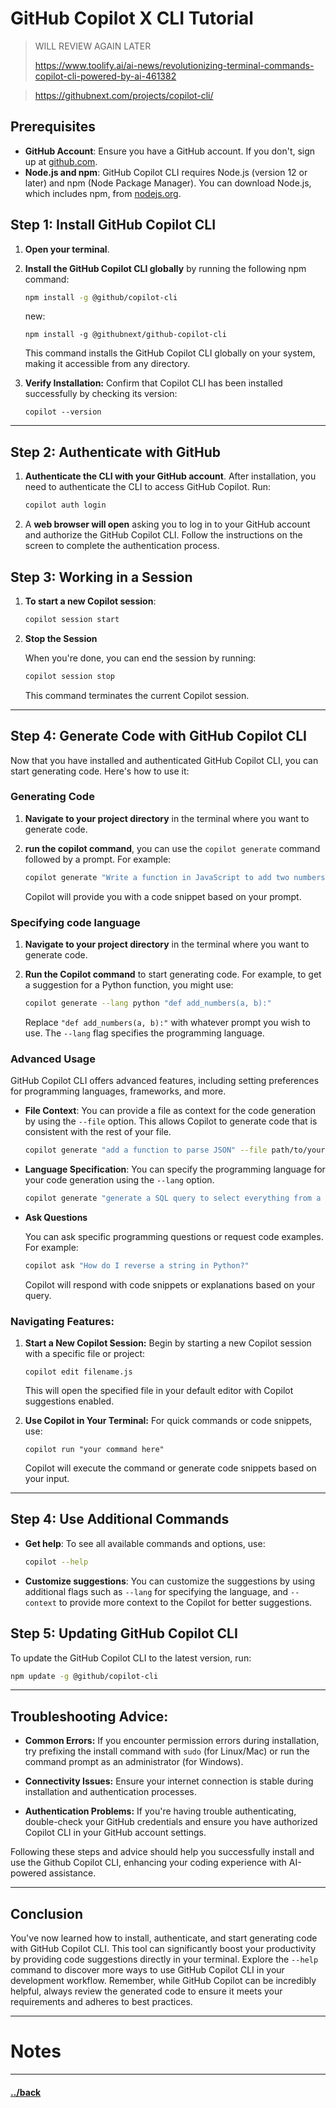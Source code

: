 # GitHub Copilot X CLI Tutorial

> WILL REVIEW AGAIN LATER
> 
> https://www.toolify.ai/ai-news/revolutionizing-terminal-commands-copilot-cli-powered-by-ai-461382

> https://githubnext.com/projects/copilot-cli/

## Prerequisites

- **GitHub Account**: Ensure you have a GitHub account. If you don't, sign up at [github.com](https://github.com/).
- **Node.js and npm**: GitHub Copilot CLI requires Node.js (version 12 or later) and npm (Node Package Manager). You can download Node.js, which includes npm, from [nodejs.org](https://nodejs.org/).

## Step 1: Install GitHub Copilot CLI

1. **Open your terminal**.
2. **Install the GitHub Copilot CLI globally** by running the following npm command:

   ```sh
   npm install -g @github/copilot-cli
   ```
   new:
   ```t
   npm install -g @githubnext/github-copilot-cli
   ```

   This command installs the GitHub Copilot CLI globally on your system, making it accessible from any directory.

3. **Verify Installation:** Confirm that Copilot CLI has been installed successfully by checking its version:
   ```
   copilot --version
   ```

---

## Step 2: Authenticate with GitHub

1. **Authenticate the CLI with your GitHub account**. After installation, you need to authenticate the CLI to access GitHub Copilot. Run:

   ```sh
   copilot auth login
   ```

2. A **web browser will open** asking you to log in to your GitHub account and authorize the GitHub Copilot CLI. Follow the instructions on the screen to complete the authentication process.



## Step 3: Working in a Session

1. **To start a new Copilot session**:

    ```bash
    copilot session start
    ```

2. **Stop the Session**
    
    When you're done, you can end the session by running:

    ```bash
    copilot session stop
    ```

    This command terminates the current Copilot session.


---

## Step 4: Generate Code with GitHub Copilot CLI

Now that you have installed and authenticated GitHub Copilot CLI, you can start generating code. Here's how to use it:

### Generating Code

1. **Navigate to your project directory** in the terminal where you want to generate code.

2. **run the copilot command**, you can use the `copilot generate` command followed by a prompt. For example:

    ```bash
    copilot generate "Write a function in JavaScript to add two numbers"
    ```

    Copilot will provide you with a code snippet based on your prompt.


### Specifying code language

1. **Navigate to your project directory** in the terminal where you want to generate code.

2. **Run the Copilot command** to start generating code. For example, to get a suggestion for a Python function, you might use:

   ```sh
   copilot generate --lang python "def add_numbers(a, b):"
   ```

   Replace `"def add_numbers(a, b):"` with whatever prompt you wish to use. The `--lang` flag specifies the programming language.


### Advanced Usage

GitHub Copilot CLI offers advanced features, including setting preferences for programming languages, frameworks, and more.

- **File Context**: You can provide a file as context for the code generation by using the `--file` option. This allows Copilot to generate code that is consistent with the rest of your file.

    ```bash
    copilot generate "add a function to parse JSON" --file path/to/yourfile.js
    ```

- **Language Specification**: You can specify the programming language for your code generation using the `--lang` option.

    ```bash
    copilot generate "generate a SQL query to select everything from a table" --lang sql
    ```

- **Ask Questions**

    You can ask specific programming questions or request code examples. For example:

    ```bash
    copilot ask "How do I reverse a string in Python?"
    ```
    Copilot will respond with code snippets or explanations based on your query.

### Navigating Features:

1. **Start a New Copilot Session:** Begin by starting a new Copilot session with a specific file or project:
   ```
   copilot edit filename.js
   ```
   This will open the specified file in your default editor with Copilot suggestions enabled.

2. **Use Copilot in Your Terminal:** For quick commands or code snippets, use:
   ```
   copilot run "your command here"
   ```
   Copilot will execute the command or generate code snippets based on your input.


---
## Step 4: Use Additional Commands

- **Get help**: To see all available commands and options, use:

  ```sh
  copilot --help
  ```

- **Customize suggestions**: You can customize the suggestions by using additional flags such as `--lang` for specifying the language, and `--context` to provide more context to the Copilot for better suggestions.

## Step 5: Updating GitHub Copilot CLI

To update the GitHub Copilot CLI to the latest version, run:

```sh
npm update -g @github/copilot-cli
```

---
## Troubleshooting Advice:

- **Common Errors:** If you encounter permission errors during installation, try prefixing the install command with `sudo` (for Linux/Mac) or run the command prompt as an administrator (for Windows).

- **Connectivity Issues:** Ensure your internet connection is stable during installation and authentication processes.

- **Authentication Problems:** If you're having trouble authenticating, double-check your GitHub credentials and ensure you have authorized Copilot CLI in your GitHub account settings.

Following these steps and advice should help you successfully install and use the Github Copilot CLI, enhancing your coding experience with AI-powered assistance.


---
## Conclusion

You've now learned how to install, authenticate, and start generating code with GitHub Copilot CLI. This tool can significantly boost your productivity by providing code suggestions directly in your terminal. Explore the `--help` command to discover more ways to use GitHub Copilot CLI in your development workflow. Remember, while GitHub Copilot can be incredibly helpful, always review the generated code to ensure it meets your requirements and adheres to best practices.


--- 
# Notes
> 



---

#### [../back](../README.md)
